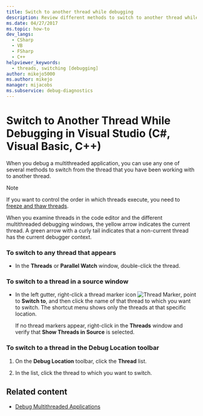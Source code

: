 ```yaml
---
title: Switch to another thread while debugging
description: Review different methods to switch to another thread while debugging a multithreaded application in Visual Studio.
ms.date: 04/27/2017
ms.topic: how-to
dev_langs: 
  - CSharp
  - VB
  - FSharp
  - C++
helpviewer_keywords: 
  - threads, switching [debugging]
author: mikejo5000
ms.author: mikejo
manager: mijacobs
ms.subservice: debug-diagnostics
---
```

# Switch to Another Thread While Debugging in Visual Studio (C#, Visual Basic, C++)

When you debug a multithreaded application, you can use any one of several methods to switch from the thread that you have been working with to another thread.

> [!NOTE]
> If you want to control the order in which threads execute, you need to [freeze and thaw threads](../debugger/get-started-debugging-multithreaded-apps.md).

When you examine threads in the code editor and the different multithreaded debugging windows, the yellow arrow indicates the current thread. A green arrow with a curly tail indicates that a non-current thread has the current debugger context.

### To switch to any thread that appears

- In the **Threads** or **Parallel Watch** window, double-click the thread.

### To switch to a thread in a source window

- In the left gutter, right-click a thread marker icon ![Thread Marker](../debugger/media/dbg-thread-marker.png "ThreadMarker"), point to **Switch to**, and then click the name of that thread to which you want to switch. The shortcut menu shows only the threads at that specific location.

     If no thread markers appear, right-click in the **Threads** window and verify that **Show Threads in Source** is selected.

### To switch to a thread in the Debug Location toolbar

1. On the **Debug Location** toolbar, click the **Thread** list.

2. In the list, click the thread to which you want to switch.

## Related content
- [Debug Multithreaded Applications](../debugger/debug-multithreaded-applications-in-visual-studio.md)
